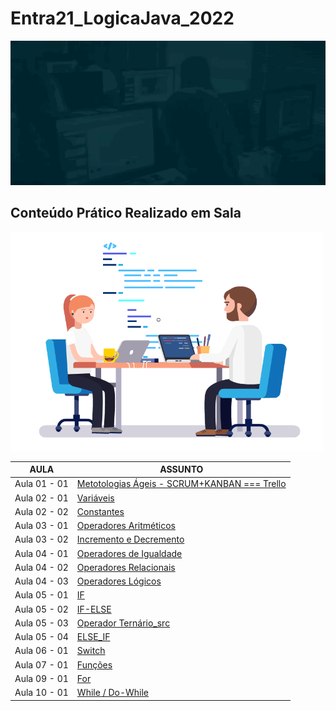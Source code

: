 # Entra21_LogicaJava_2022

![Gif Entra21](/entra21.gif)


## Conteúdo Prático Realizado em Sala
 
<a href="#"><img  src="giphy.gif" width="500 " height="350" /></a>

| AULA | ASSUNTO |
|------|---------|
|Aula 01 - 01|[Metotologias Ágeis - SCRUM+KANBAN === Trello](https://trello.com/b/v8uWxawZ/entra21-2022)
|Aula 02 - 01|[Variáveis](./Aula02%20-%2001%20-%20Variaveis/)                                    
|Aula 02 - 02|[Constantes](./Aula02%20-%2002%20-%20Constantes/)
|Aula 03 - 01|[Operadores Aritméticos](./Aula03%20-%2001%20-%20OperadoresAritimeticos/)
|Aula 03 - 02|[Incremento e Decremento](./Aula03%20-%2002%20-%20IncrementoDecremento/)
|Aula 04 - 01|[Operadores de Igualdade](./Aula04%20-%2001%20-%20OperadoresDeIgualdade/)
|Aula 04 - 02|[Operadores Relacionais](./Aula04%20-%2002%20-%20OperadoresRelacionais/)
|Aula 04 - 03|[Operadores Lógicos](./Aula04%20-%2003%20-%20OperadoresLogicos/)
|Aula 05 - 01|[IF](./Aula05%20-%2001%20-%20If/)
|Aula 05 - 02|[IF-ELSE](./Aula05%20-%2002%20-%20ifElse/)
|Aula 05 - 03|[Operador Ternário_src](./Aula05%20-%2003%20-%20operadorTernario/)
|Aula 05 - 04|[ELSE_IF](./Aula05%20-%2004%20-%20elseIf/)
|Aula 06 - 01|[Switch](./Aula06%20-%2001%20-%20switch/)
|Aula 07 - 01|[Funções](./Aula07%20-%2001%20-%20funcoes/)
|Aula 09 - 01|[For](./Aula09%20-%2001%20-%20for/)
|Aula 10 - 01|[While / Do-While](./Aula10%20-%2001%20-%20while/)